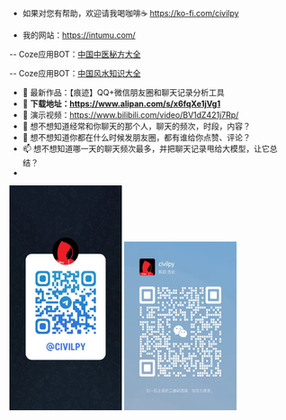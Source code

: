 - 如果对您有帮助，欢迎请我喝咖啡☕️ https://ko-fi.com/civilpy

- 我的网站：https://intumu.com/

-- Coze应用BOT：[中国中医秘方大全](https://www.coze.com/store/bot/7348253781295005698)

-- Coze应用BOT：[中国风水知识大全](https://www.coze.com/store/bot/7348238210801287170)


- 👋 最新作品：【痕迹】QQ+微信朋友圈和聊天记录分析工具
- 👀 **下载地址：https://www.alipan.com/s/x6fqXe1jVg1**
- 👀 演示视频：https://www.bilibili.com/video/BV1dZ421j7Rp/
- 🌱 想不想知道经常和你聊天的那个人，聊天的频次，时段，内容？
- 💞️ 想不想知道你都在什么时候发朋友圈，都有谁给你点赞、评论？
- 📫 想不想知道哪一天的聊天频次最多，并把聊天记录甩给大模型，让它总结？
- 
<img src="https://github.com/yeayee/yeayee/blob/main/%E5%BE%AE%E4%BF%A1%E5%9B%BE%E7%89%87_20240731085559.jpg" alt="Telegram" width="200" height="400" />

<img src="https://github.com/yeayee/yeayee/blob/main/%E5%BE%AE%E4%BF%A1%E5%9B%BE%E7%89%87_20240731085721.jpg" alt="微信" width="200" height="300" />




